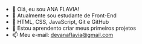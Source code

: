 - 👋 Olá, eu sou ANA FLAVIA!
- 👀 Atualmente sou estudante de Front-End
- 🌱 HTML, CSS, JavaScript, Git e GitHub
- 💞️ Estou aprendento criar meus primeiros projetos
- 📫 Meu e-mail: devanaflavia@gmail.com

<!---
AnaFlaviaDev/AnaFlaviaDev is a ✨ special ✨ repository because its `README.md` (this file) appears on your GitHub profile.
You can click the Preview link to take a look at your changes.
--->
